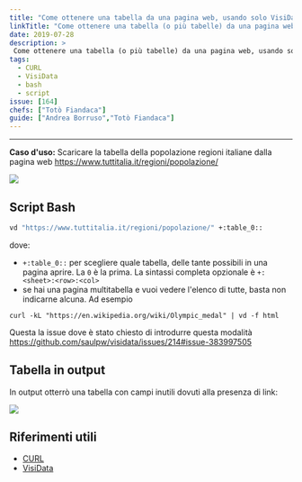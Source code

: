 ```yaml
---
title: "Come ottenere una tabella da una pagina web, usando solo VisiData"
linkTitle: "Come ottenere una tabella (o più tabelle) da una pagina web, usando solo VisiData"
date: 2019-07-28
description: >
 Come ottenere una tabella (o più tabelle) da una pagina web, usando solo [VisiData](https://www.visidata.org/).
tags:
  - CURL
  - VisiData
  - bash
  - script
issue: [164]
chefs: ["Totò Fiandaca"]
guide: ["Andrea Borruso","Totò Fiandaca"]
---
```


---

**Caso d'uso:** Scaricare la tabella della popolazione regioni italiane dalla pagina web https://www.tuttitalia.it/regioni/popolazione/

![](https://user-images.githubusercontent.com/7631137/99191863-eca4ab80-276f-11eb-8e09-f335a8d30598.png)

## Script Bash

```bash
vd "https://www.tuttitalia.it/regioni/popolazione/" +:table_0::
```

dove:

- `+:table_0::` per scegliere quale tabella, delle tante possibili in una pagina aprire. La `0` è la prima. La sintassi completa opzionale è `+:<sheet>:<row>:<col>`
- se hai una pagina multitabella e vuoi vedere l'elenco di tutte, basta non indicarne alcuna. Ad esempio 

```
curl -kL "https://en.wikipedia.org/wiki/Olympic_medal" | vd -f html
```

Questa la issue dove è stato chiesto di introdurre questa modalità https://github.com/saulpw/visidata/issues/214#issue-383997505

## Tabella in output

In output otterrò una tabella con campi inutili dovuti alla presenza di link:

![](https://user-images.githubusercontent.com/7631137/99196414-85492480-278c-11eb-8c18-33803619af6a.png)

## Riferimenti utili

- [CURL](https://curl.haxx.se/)
- [VisiData](https://www.visidata.org/)
